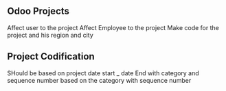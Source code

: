 Odoo Projects
--------------------

Affect user to the project
Affect Employee to the project
Make code for the project and his region and city

Project Codification
---------------------

SHould be based on project date start _ date End with category and sequence number based on the category
with sequence number 

